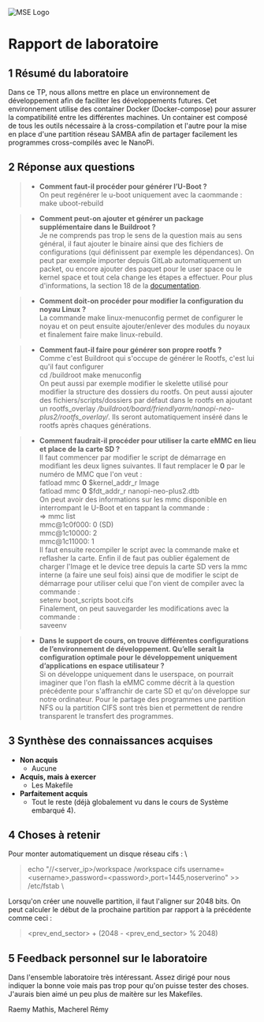 ![MSE Logo](../../logo.png)
# Rapport de laboratoire 

## 1 Résumé du laboratoire
Dans ce TP, nous allons mettre en place un environnement de développement afin de faciliter les développements futures. Cet environnement utilise des container Docker (Docker-compose) pour assurer la compatibilité entre les différentes machines. Un container est composé de tous les outils nécessaire à la cross-compilation et l'autre pour la mise en place d'une partition réseau SAMBA afin de partager facilement les programmes cross-compilés avec le NanoPi.
## 2 Réponse aux questions

> - **Comment faut-il procéder pour générer l’U-Boot ?** \
On peut regénérer le u-boot uniquement avec la caommande : make uboot-rebuild
 
> - **Comment peut-on ajouter et générer un package supplémentaire dans le Buildroot ?** \
Je ne comprends pas trop le sens de la question mais au sens général, il faut ajouter le binaire ainsi que des fichiers de configurations (qui définissent par exemple les dépendances). On peut par exemple importer depuis GitLab automatiquement un packet, ou encore ajouter des paquet pour le user space ou le kernel space et tout cela change les étapes a effectuer. Pour plus d'informations, la section 18 de la [documentation](https://buildroot.org/downloads/manual/manual.html#adding-packages).

> - **Comment doit-on procéder pour modifier la configuration du noyau Linux ?** \
La commande make linux-menuconfig permet de configurer le noyau et on peut ensuite ajouter/enlever des modules du noyaux et finalement faire make linux-rebuild.

> - **Comment faut-il faire pour générer son propre rootfs ?** \
Comme c'est Buildroot qui s'occupe de générer le Rootfs, c'est lui qu'il faut configurer \
cd /buildroot
make menuconfig \
On peut aussi par exemple modifier le skelette utilisé pour modifier la structure des dossiers du rootfs. On peut aussi ajouter des fichiers/scripts/dossiers par défaut dans le rootfs en ajoutant un rootfs_overlay */buildroot/board/friendlyarm/nanopi-neo-plus2/rootfs_overlay/*. Ils seront automatiquement inséré dans le rootfs après chaques générations.

> - **Comment faudrait-il procéder pour utiliser la carte eMMC en lieu et place de la carte SD ?** \
Il faut commencer par modifier le script de démarrage en modifiant les deux lignes suivantes. Il faut remplacer le **0** par le numéro de MMC que l'on veut : \
fatload mmc **0** $kernel_addr_r Image \
fatload mmc **0** $fdt_addr_r nanopi-neo-plus2.dtb \
On peut avoir des informations sur les mmc disponible en interrompant le U-Boot et en tappant la commande : \
=> mmc list \
mmc@1c0f000: 0 (SD) \
mmc@1c10000: 2 \
mmc@1c11000: 1 \
Il faut ensuite recompiler le script avec la commande make et reflasher la carte. Enfin il de faut pas oublier également de charger l'Image et le device tree depuis la carte SD vers la mmc interne (a faire une seul fois) ainsi que de modifier le scipt de démarrage pour utiliser celui que l'on vient de compiler avec la commande : \
setenv boot_scripts boot.cifs \
Finalement, on peut sauvegarder les modifications avec la commande : \
saveenv

> - **Dans le support de cours, on trouve différentes configurations de l’environnement de développement. Qu’elle serait la configuration optimale pour le développement uniquement d’applications en espace utilisateur ?** \
Si on développe uniquement dans le userspace, on pourrait imaginer que l'on flash la eMMC comme décrit à la question précédente pour s'affranchir de carte SD et qu'on développe sur notre ordinateur. Pour le partage des programmes une partition NFS ou la partition CIFS sont très bien et permettent de rendre transparent le transfert des programmes.

## 3 Synthèse des connaissances acquises
- **Non acquis** 
  - Aucune
- **Acquis, mais à exercer**
  - Les Makefile
- **Parfaitement acquis**
  - Tout le reste (déjà globalement vu dans le cours de Système embarqué 4).

## 4 Choses à retenir
Pour monter automatiquement un disque réseau cifs : \
> echo "//\<server_ip>/workspace /workspace cifs username=\<username>,password=\<password>,port=1445,noserverino" >> /etc/fstab \

Lorsqu'on créer une nouvelle partition, il faut l'aligner sur 2048 bits. On peut calculer le début de la prochaine partition par rapport à la précédente comme ceci : 
> \<prev_end_sector> + (2048 - \<prev_end_sector>  % 2048)


## 5 Feedback personnel sur le laboratoire
Dans l'ensemble laboratoire très intéressant. Assez dirigé pour nous indiquer la bonne voie mais pas trop pour qu'on puisse tester des choses. J'aurais bien aimé un peu plus de maitère sur les Makefiles.


Raemy Mathis, Macherel Rémy